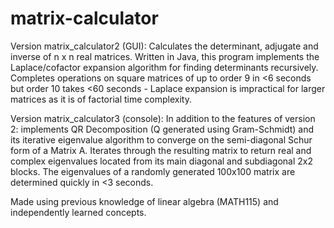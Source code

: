 # matrix-calculator
Version matrix_calculator2 (GUI):
Calculates the determinant, adjugate and inverse of n x n real matrices. Written in Java,
this program implements the Laplace/cofactor expansion algorithm for finding determinants recursively.
Completes operations on square matrices of up to order 9 in &lt;6 seconds but order 10 takes &lt;60 seconds - Laplace expansion is impractical for larger matrices as it is of factorial time complexity. 

Version matrix_calculator3 (console):
In addition to the features of version 2: implements QR Decomposition (Q generated using Gram-Schmidt) and its iterative eigenvalue algorithm to converge on the semi-diagonal Schur form of a Matrix A. Iterates through the resulting matrix to return real and complex eigenvalues located from its main diagonal and subdiagonal 2x2 blocks. The eigenvalues of a randomly generated 100x100 matrix are determined quickly in <3 seconds.

Made using previous knowledge of linear algebra (MATH115) and independently learned concepts.
